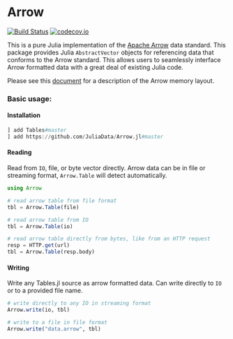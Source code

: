 # Arrow

[![Build Status](https://travis-ci.org/JuliaData/Arrow.jl.svg?branch=master)](https://travis-ci.org/JuliaData/Arrow.jl)
[![codecov.io](http://codecov.io/github/JuliaData/Arrow.jl/coverage.svg?branch=master)](http://codecov.io/github/JuliaData/Arrow.jl?branch=master)

This is a pure Julia implementation of the [Apache Arrow](https://arrow.apache.org) data standard.  This package provides Julia `AbstractVector` objects for
referencing data that conforms to the Arrow standard.  This allows users to seamlessly interface Arrow formatted data with a great deal of existing Julia code.

Please see this [document](https://arrow.apache.org/docs/format/Columnar.html#physical-memory-layout) for a description of the Arrow memory layout.

### Basic usage:

#### Installation

```julia
] add Tables#master
] add https://github.com/JuliaData/Arrow.jl#master
```

#### Reading

Read from `IO`, file, or byte vector directly. Arrow data can be in file or streaming format, `Arrow.Table` will detect automatically.

```julia
using Arrow

# read arrow table from file format
tbl = Arrow.Table(file)

# read arrow table from IO
tbl = Arrow.Table(io)

# read arrow table directly from bytes, like from an HTTP request
resp = HTTP.get(url)
tbl = Arrow.Table(resp.body)
```

#### Writing

Write any Tables.jl source as arrow formatted data. Can write directly to `IO` or to a provided file name.

```julia
# write directly to any IO in streaming format
Arrow.write(io, tbl)

# write to a file in file format
Arrow.write("data.arrow", tbl)
```
